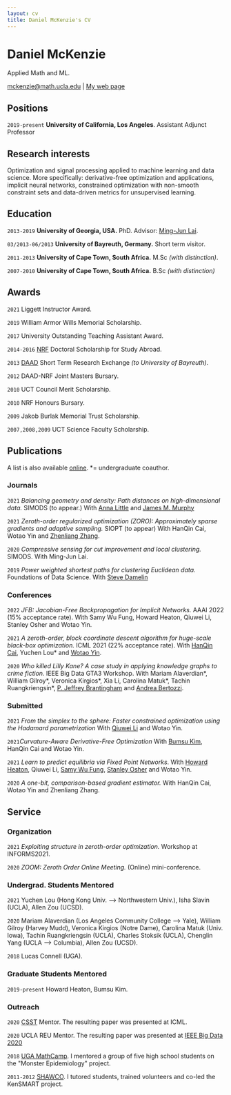```yaml
---
layout: cv
title: Daniel McKenzie's CV
---
```

# Daniel McKenzie
Applied Math and ML.

<div id="webaddress">
<a href="mckenzie@math.ucla.edu">mckenzie@math.ucla.edu</a>
| <a href="https://danielmckenzie.github.io">My web page</a>
</div>


## Positions

`2019-present`  __University of California, Los Angeles__. Assistant Adjunct Professor <!--(i.e. postdoc).-->


## Research interests

Optimization and signal processing applied to machine learning and data science. More specifically: derivative-free optimization and applications, implicit neural networks, constrained optimization with non-smooth constraint sets and data-driven metrics for unsupervised learning.


## Education

`2013-2019` __University of Georgia, USA.__ PhD. Advisor: <a href = "https://en.wikipedia.org/wiki/Ming-Jun_Lai">Ming-Jun Lai</a>. <!--Dissertation title: *Efficient graph clustering algorithms using compressive sensing*-->

`03/2013-06/2013` __University of Bayreuth, Germany.__ Short term visitor. <!---Host: [Fabrizio Catanese](https://scholar.google.com/citations?hl=en&user=pHmYiMUAAAAJ&view_op=list_works&sortby=pubdate)--->

`2011-2013`
__University of Cape Town, South Africa.__ M.Sc *(with distinction)*.
<!--Advisors: Ken Hughes, Rob Martin.
Thesis title: On uniformization of compact Kahler manifolds with negative first Chern class by bounded symmetric domains.-->

`2007-2010`
__University of Cape Town, South Africa.__ B.Sc *(with distinction)*



## Awards

`2021` Liggett Instructor Award.

`2019` William Armor Wills Memorial Scholarship.

`2017` University Outstanding Teaching Assistant Award.

`2014-2016` [NRF](https://en.wikipedia.org/wiki/National_Research_Foundation_(South_Africa)) Doctoral Scholarship for Study Abroad.

`2013` [DAAD](https://en.wikipedia.org/wiki/German_Academic_Exchange_Service) Short Term Research Exchange *(to University of Bayreuth)*.

`2012` DAAD-NRF Joint Masters Bursary.

`2010` UCT Council Merit Scholarship.

`2010` NRF Honours Bursary.

`2009` Jakob Burlak Memorial Trust Scholarship.

`2007,2008,2009` UCT Science Faculty Scholarship.



## Publications

 A list is also available [online](https://scholar.google.ca/citations?user=kP12IskAAAAJ&hl=en). *= undergraduate coauthor.

### Journals

`2021` *Balancing geometry and density: Path distances on high-dimensional data.* SIMODS (to appear.) With [Anna Little](https://www.anna-little.com/) and [James M. Murphy](https://jmurphy.math.tufts.edu/)

`2021` *Zeroth-order regularized optimization (ZORO): Approximately sparse gradients and adaptive sampling.* SIOPT (to appear) With HanQin Cai, Wotao Yin and [Zhenliang Zhang](https://scholar.google.com/citations?user=4uHZTJoAAAAJ&hl=en).

`2020` *Compressive sensing for cut improvement and local clustering.* SIMODS. With Ming-Jun Lai.

`2019` *Power weighted shortest paths for clustering Euclidean data.* Foundations of Data Science. With [Steve Damelin](http://www-personal.umich.edu/~damelin/)

### Conferences

`2022` *JFB: Jacobian-Free Backpropagation for Implicit Networks.* AAAI 2022 (15% acceptance rate). With Samy Wu Fung, Howard Heaton, Qiuwei Li, Stanley Osher and Wotao Yin.

`2021` *A zeroth-order, block coordinate descent algorithm for huge-scale black-box optimization.* ICML 2021 (22% acceptance rate). With [HanQin Cai](https://www.math.ucla.edu/~hqcai/), Yuchen Lou\* and [Wotao Yin](https://en.wikipedia.org/wiki/Wotao_Yin).

`2020` *Who killed Lilly Kane? A case study in applying knowledge graphs to crime fiction.* IEEE Big Data GTA3 Workshop. With Mariam Alaverdian\*, William Gilroy\*, Veronica Kirgios\*, Xia Li, Carolina Matuk\*, Tachin Ruangkriengsin\*, [P. Jeffrey Brantingham](http://paleo.sscnet.ucla.edu/) and [Andrea Bertozzi](https://en.wikipedia.org/wiki/Andrea_Bertozzi).  

### Submitted

`2021` *From the simplex to the sphere: Faster constrained optimization using the Hadamard parametrization* With [Qiuwei Li](https://www.math.ucla.edu/~qiuweili/) and Wotao Yin.

`2021`*Curvature-Aware Derivative-Free Optimization* With [Bumsu Kim](https://www.bumsu.kim/), HanQin Cai and Wotao Yin.

`2021` *Learn to predict equilibria via Fixed Point Networks*. With [Howard Heaton](https://howardheaton.tech/), Qiuwei Li, [Samy Wu Fung](https://sites.google.com/site/samywufung/), [Stanley Osher](https://en.wikipedia.org/wiki/Stanley_Osher) and Wotao Yin.

`2020` *A one-bit, comparison-based gradient estimator.* With HanQin Cai, Wotao Yin and Zhenliang Zhang.


<!-- ## Talks

All talks invited unless otherwise stated.

`10/2021` INFORMS2021: Recent Advances in Derivative-free Optimization. Anaheim, CA.

`08/2021` Mathematics of Machine Learning. Online. *(contributed)*

`07/2021` SIAM OP21: Optimization, Data Science and their Applications. Online.

`06/2021` Optimal Transport and Mean Field Games Seminar. Online.

`11/2020` INFORMS2020: Session on Recent Progress in Blackbox Optimization. Online.  

`04/2020` Tufts Math of Data Science Lecture Series. Online.

`02/2020` UGA Applied Math Seminar. Athens, GA.

`09/2019` SIAM South-Eastern Sectional. Knoxville, TN.

`05/2018` International Conference on Computational Harmonic Analysis (ICCHA7). Nashville, TN. *(contributed)*

`10/2018` AMS Central Sectional. Ann Arbor, MI. -->

<!-- ## Teaching -->
<!--
`2021` Math 151BH: Honors Applied Numerical Methods II, UCLA. *(I also co-developed this course).*

`2021` Math 151AH: Honors Applied Numerical Methods I, UCLA. *(I also co-developed this course).*

`2020-present` Math 118: Mathematical Methods of Data Theory, UCLA. *(taught three times. I also co-developed this course).*

`2020` Math 170S: Statistics, UCLA.

`2019` Math 151A: Applied Numerical Methods I, UCLA.

`2019` Math 32A: Calculus III, UCLA.

`2015-2019` Math2250: Calculus I, UGA. *(taught three times).*

`2014-2018` Math1113: Precalculus, UGA. *(taught six times).* -->

## Service

### Organization

`2021` *Exploiting structure in zeroth-order optimization.* Workshop at INFORMS2021.

`2020` *ZOOM: Zeroth Order Online Meeting.* (Online) mini-conference.

### Undergrad. Students Mentored

`2021` Yuchen Lou (Hong Kong Univ. --> Northwestern Univ.), Isha Slavin (UCLA), Allen Zou (UCSD).

`2020` Mariam Alaverdian (Los Angeles Community College --> Yale), William Gilroy (Harvey Mudd), Veronica Kirgios (Notre Dame), Carolina Matuk (Univ. Iowa), Tachin Ruangkriengsin (UCLA), Charles Stoksik (UCLA), Chenglin Yang (UCLA --> Columbia), Allen Zou (UCSD).

`2018` Lucas Connell (UGA).

### Graduate Students Mentored

`2019-present` Howard Heaton, Bumsu Kim.

### Outreach

`2020` [CSST](https://www.csst.ucla.edu/summer-program-csst) Mentor. The resulting paper was presented at ICML.

`2020` UCLA REU Mentor. The resulting paper was presented at [IEEE Big Data 2020](https://ieeexplore.ieee.org/abstract/document/9378079/authors#authors)

`2018` [UGA MathCamp](https://torsor.github.io/mathcamp/). I mentored a group of five high school students on the "Monster Epidemiology" project.

`2011-2012` [SHAWCO](https://en.wikipedia.org/wiki/SHAWCO). I tutored students, trained volunteers and co-led the KenSMART project.

<!-- ## Skills -->

<!-- Proficient in Python (specifically: NumPy, SciKitLearn and PyTorch), Matlab, LaTeX and Markdown. -->

<!--### Footer

Last updated: July 2021 -->

